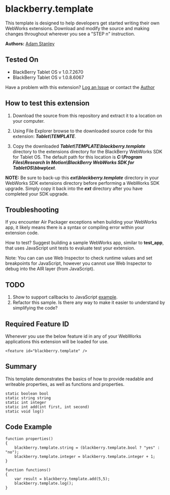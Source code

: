 # blackberry.template

This template is designed to help developers get started writing their own WebWorks extensions. Download and modify 
the source and making changes throughout wherever you see a "STEP n" instruction.

**Authors:** [Adam Stanley](https://github.com/astanley)

## Tested On

* BlackBerry Tablet OS v 1.0.7.2670
* BlackBerry Tablet OS v 1.0.8.6067

Have a problem with this extension?  [Log an Issue](https://github.com/blackberry/WebWorks-Community-APIs/issues) or contact the [Author](https://github.com/astanley)

## How to test this extension

1. Download the source from this repository and extract it to a location on your computer.

2. Using File Explorer browse to the downloaded source code for this extension: _**Tablet\TEMPLATE**_.

3. Copy the downloaded _**Tablet\TEMPLATE\blackberry.template**_ directory to the extensions directory for the BlackBerry WebWorks SDK for Tablet OS. The default path for this location is _**C:\Program Files\Research In Motion\BlackBerry WebWorks SDK for TabletOS\bbwp\ext**_.

**NOTE:** Be sure to back-up this _**ext\blackberry.template**_ directory in your WebWorks SDK extensions directory before performing a WebWorks SDK upgrade. Simply copy it back into the _**ext**_ directory after you have completed your SDK upgrade.

## Troubleshooting
If you encounter Air Packager exceptions when building your WebWorks app, it likely means there is a syntax or compiling error within your extension code.

How to test?  Suggest building a sample WebWorks app, similar to **test_app**, that uses JavaScript unit tests to evaluate 
test your extension.

Note: You can can use Web Inspector to check runtime values and set breakpoints for JavaScript, however you cannot
use Web Inspector to debug into the AIR layer (from JavaScript).

## TODO
1. Show to support callbacks to JavaScript [example](http://supportforums.blackberry.com/t5/Web-and-WebWorks-Development/Callback-Extension-Object/m-p/1215117#M15050).
2. Refactor this sample. Is there any way to make it easier to understand by simplifying the code?

## Required Feature ID
Whenever you use the below feature id in any of your WebWorks applications this extension will be loaded for use.

    <feature id="blackberry.template" />

## Summary

This template demonstrates the basics of how to provide readable and writeable properties, as well as functions and properties.

	static boolean bool
	static string string
	static int integer
	static int add(int first, int second)
	static void log()

## Code Example

	function properties()
	{
		blackberry.template.string = (blackberry.template.bool ? "yes" : "no");
		blackberry.template.integer = blackberry.template.integer + 1;
	}

	function functions()
	{
		var result = blackberry.template.add(5,5);
		blackberry.template.log();
	}

